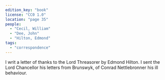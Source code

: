 ```yaml
---
edition_key: "book"
license: "CC0 1.0"
location: "page 35"
people:
  - "Cecil, William"
  - "Dee, John"
  - "Hilton, Edmond"
tags:
  - "correspondence"
---
```

I writ a letter of thanks
to the Lord Threasorer by Edmond Hilton. I sent the Lord
Chancellor his letters from Brunswyk, of Conrad Nettlebronner
his ill behaviour.
